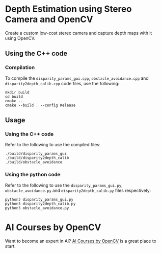 # Depth Estimation using Stereo Camera and OpenCV

Create a custom low-cost stereo camera and capture depth maps with it using OpenCV.

## Using the C++ code
### Compilation
To compile the `disparity_params_gui.cpp`, `obstacle_avoidance.cpp` and `disparity2depth_calib.cpp` code files, use the following:
```shell
mkdir build
cd build
cmake ..
cmake --build . --config Release
```
## Usage

### Using the C++ code

Refer to the following to use the compiled files:

```shell
./build/disparity_params_gui
./build/disparity2depth_calib
./build/obstacle_avoidance
```

### Using the python code

Refer to the following to use the `disparity_params_gui.py`, `obstacle_avoidance.py` and `disparity2depth_calib.py` files respectively:

```shell
python3 disparity_params_gui.py
python3 disparity2depth_calib.py
python3 obstacle_avoidance.py
```

# AI Courses by OpenCV

Want to become an expert in AI? [AI Courses by OpenCV](https://opencv.org/courses/) is a great place to start. 
